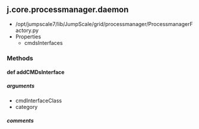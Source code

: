 ## j.core.processmanager.daemon

- /opt/jumpscale7/lib/JumpScale/grid/processmanager/ProcessmanagerFactory.py
- Properties
    - cmdsInterfaces

### Methods

#### def addCMDsInterface 
##### arguments

- cmdInterfaceClass
- category

##### comments

